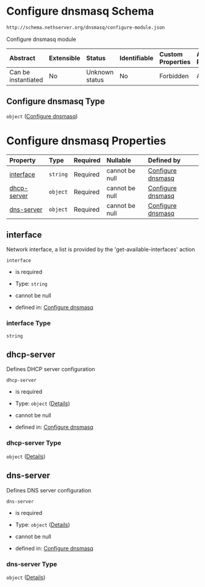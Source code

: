 # Configure dnsmasq Schema

```txt
http://schema.nethserver.org/dnsmasq/configure-module.json
```

Configure dnsmasq module

| Abstract            | Extensible | Status         | Identifiable | Custom Properties | Additional Properties | Access Restrictions | Defined In                                                                    |
| :------------------ | :--------- | :------------- | :----------- | :---------------- | :-------------------- | :------------------ | :---------------------------------------------------------------------------- |
| Can be instantiated | No         | Unknown status | No           | Forbidden         | Allowed               | none                | [configure-module.json](dnsmasq/configure-module.json "open original schema") |

## Configure dnsmasq Type

`object` ([Configure dnsmasq](configure-module.md))

# Configure dnsmasq Properties

| Property                    | Type     | Required | Nullable       | Defined by                                                                                                                                           |
| :-------------------------- | :------- | :------- | :------------- | :--------------------------------------------------------------------------------------------------------------------------------------------------- |
| [interface](#interface)     | `string` | Required | cannot be null | [Configure dnsmasq](configure-module-properties-interface.md "http://schema.nethserver.org/dnsmasq/configure-module.json#/properties/interface")     |
| [dhcp-server](#dhcp-server) | `object` | Required | cannot be null | [Configure dnsmasq](configure-module-properties-dhcp-server.md "http://schema.nethserver.org/dnsmasq/configure-module.json#/properties/dhcp-server") |
| [dns-server](#dns-server)   | `object` | Required | cannot be null | [Configure dnsmasq](configure-module-properties-dns-server.md "http://schema.nethserver.org/dnsmasq/configure-module.json#/properties/dns-server")   |

## interface

Network interface, a list is provided by the 'get-available-interfaces' action

`interface`

* is required

* Type: `string`

* cannot be null

* defined in: [Configure dnsmasq](configure-module-properties-interface.md "http://schema.nethserver.org/dnsmasq/configure-module.json#/properties/interface")

### interface Type

`string`

## dhcp-server

Defines DHCP server configuration

`dhcp-server`

* is required

* Type: `object` ([Details](configure-module-properties-dhcp-server.md))

* cannot be null

* defined in: [Configure dnsmasq](configure-module-properties-dhcp-server.md "http://schema.nethserver.org/dnsmasq/configure-module.json#/properties/dhcp-server")

### dhcp-server Type

`object` ([Details](configure-module-properties-dhcp-server.md))

## dns-server

Defines DNS server configuration

`dns-server`

* is required

* Type: `object` ([Details](configure-module-properties-dns-server.md))

* cannot be null

* defined in: [Configure dnsmasq](configure-module-properties-dns-server.md "http://schema.nethserver.org/dnsmasq/configure-module.json#/properties/dns-server")

### dns-server Type

`object` ([Details](configure-module-properties-dns-server.md))
